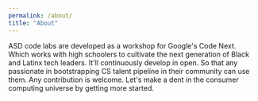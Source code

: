 ```yaml
---
permalink: /about/
title: "About"
---
```


ASD code labs are developed as a workshop for Google's Code Next. Which works with high schoolers to cultivate the next generation of Black and Latinx tech leaders.
It'll continuously develop in open. So that any passionate in bootstrapping CS talent pipeline in their community can use them.
Any contribution is welcome. Let's make a dent in the consumer computing universe by getting more started.
